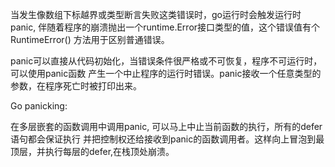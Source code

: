 当发生像数组下标越界或类型断言失败这类错误时，go运行时会触发运行时panic,
伴随着程序的崩溃抛出一个runtime.Error接口类型的值，这个错误值有个RuntimeError()
方法用于区别普通错误。

panic可以直接从代码初始化，当错误条件很严格或不可恢复，程序不可运行时，可以使用panic函数
产生一个中止程序的运行时错误。panic接收一个任意类型的参数，在程序死亡时被打印出来。

Go panicking:

在多层嵌套的函数调用中调用panic, 可以马上中止当前函数的执行，所有的defer语句都会保证执行
并把控制权还给接收到panic的函数调用者。这样向上冒泡到最顶层，并执行每层的defer,在栈顶处崩溃。



